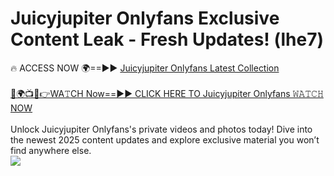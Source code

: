 # Juicyjupiter Onlyfans Exclusive Content Leak - Fresh Updates! (lhe7)

🔥 ACCESS NOW 🌍==►► <a href="https://tinyurl.com/kvy9nzfs" rel="nofollow">Juicyjupiter Onlyfans Latest Collection</a>
<br><br>
[🔴🌍📺📱👉WA𝚃CH Now==►► CLICK HERE TO Juicyjupiter Onlyfans 𝚆𝙰𝚃𝙲𝙷 NOW](https://tinyurl.com/kvy9nzfs)
<br><br>
Unlock Juicyjupiter Onlyfans's private videos and photos today! Dive into the newest 2025 content updates and explore exclusive material you won’t find anywhere else.
<br>
<a href="https://tinyurl.com/kvy9nzfs" rel="nofollow" data-target="animated-image.originalLink"><img src="https://camo.githubusercontent.com/8a4f000d20f83aca3bf7ec5f350d767afa0574a8a352519fd8cfa583a6f93a33/68747470733a2f2f692e696d6775722e636f6d2f644a486b345a712e676966" data-canonical-src="https://i.imgur.com/dJHk4Zq.gif" style="max-width: 100%; display: inline-block;" data-target="animated-image.originalImage"></a>
<br>

